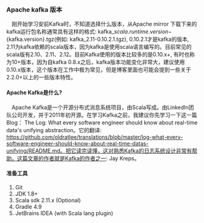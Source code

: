 ### Apache kafka 版本
&ensp;&ensp;刚开始学习安前Kafka时，不知道选择什么版本，从Apache mirror 下载下来的kafka运行包名称通常具有这样的格式: kafka_${scala.runtime.version}-${kafka.version}.tgz(例如: kafka_2.11-0.10.2.1.tgz), 0.10.2.1才是kafka的版本, 2.11为kafka依赖的scala版本，因为kafka是使用scala语言编写的。目前常见的scala版有2.10、2.11、2.12。目前Kafka使用的版本比较多的是0.10.x+, 有时也称为10+版本，因为自kafka 0.8.x之后，kafka版本功能变化非常大，建议使用0.10.x版本，这个版本在工作中极为常见，但是博客里面也可能会提到一些关于2.2.0+以上的一些版本特性。

#### Apache Kafka是什么?
&ensp;&ensp;Apache Kafka是一个开源分布式消息系统项目，由Scala写成。由LinkedIn团队公司开发，并于2011年初开源。在学习Kafka之前，我建议你先学习一下这一篇Blog： The Log: What every software engineer should know about real-time data's unifying abstraction。它的翻译: https://github.com/oldratlee/translations/blob/master/log-what-every-software-engineer-should-know-about-real-time-datas-unifying/README.md。把它读完读懂，这对熟悉Kafka的日志系统设计非常有帮助。这篇文章的作者就是Kafka的作者之一: Jay Kreps。

#### 准备工具
1. Git
2. JDK 1.8+
3. Scala sdk 2.11.x (Optional)
4. Gradle 4.9
5. JetBrains IDEA (with Scala lang plugin)
